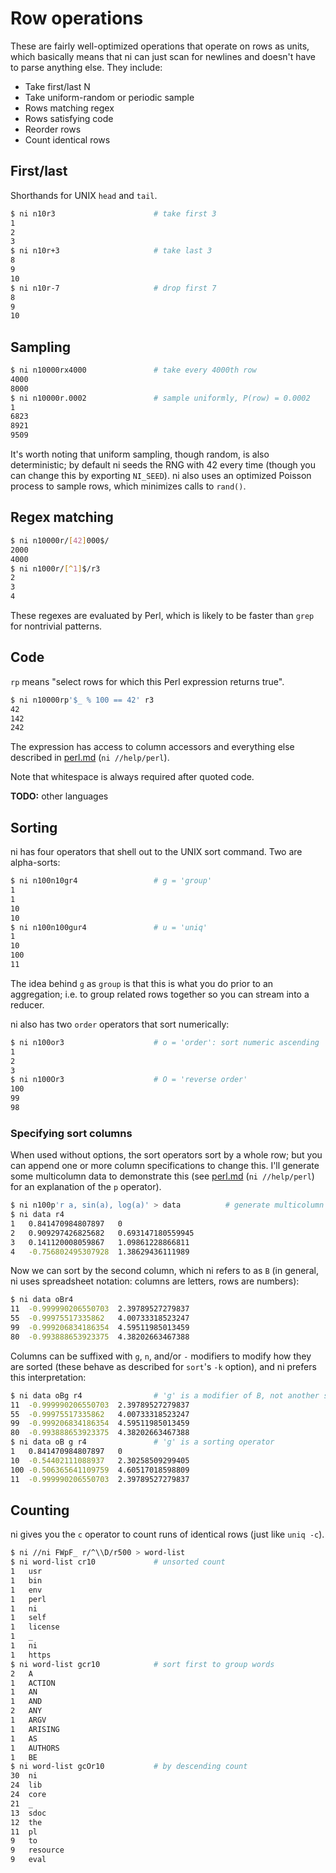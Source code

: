 # Row operations
These are fairly well-optimized operations that operate on rows as units, which
basically means that ni can just scan for newlines and doesn't have to parse
anything else. They include:

- Take first/last N
- Take uniform-random or periodic sample
- Rows matching regex
- Rows satisfying code
- Reorder rows
- Count identical rows

## First/last
Shorthands for UNIX `head` and `tail`.

```bash
$ ni n10r3                      # take first 3
1
2
3
$ ni n10r+3                     # take last 3
8
9
10
$ ni n10r-7                     # drop first 7
8
9
10
```

## Sampling
```bash
$ ni n10000rx4000               # take every 4000th row
4000
8000
$ ni n10000r.0002               # sample uniformly, P(row) = 0.0002
1
6823
8921
9509
```

It's worth noting that uniform sampling, though random, is also deterministic;
by default ni seeds the RNG with 42 every time (though you can change this by
exporting `NI_SEED`). ni also uses an optimized Poisson process to sample rows,
which minimizes calls to `rand()`.

## Regex matching
```bash
$ ni n10000r/[42]000$/
2000
4000
$ ni n1000r/[^1]$/r3
2
3
4
```

These regexes are evaluated by Perl, which is likely to be faster than `grep`
for nontrivial patterns.

## Code
`rp` means "select rows for which this Perl expression returns true".

```bash
$ ni n10000rp'$_ % 100 == 42' r3
42
142
242
```

The expression has access to column accessors and everything else described in
[perl.md](perl.md) (`ni //help/perl`).

Note that whitespace is always required after quoted code.

**TODO:** other languages

## Sorting
ni has four operators that shell out to the UNIX sort command. Two are
alpha-sorts:

```bash
$ ni n100n10gr4                 # g = 'group'
1
1
10
10
$ ni n100n100gur4               # u = 'uniq'
1
10
100
11
```

The idea behind `g` as `group` is that this is what you do prior to an
aggregation; i.e. to group related rows together so you can stream into a
reducer.

ni also has two `order` operators that sort numerically:

```bash
$ ni n100or3                    # o = 'order': sort numeric ascending
1
2
3
$ ni n100Or3                    # O = 'reverse order'
100
99
98
```

### Specifying sort columns
When used without options, the sort operators sort by a whole row; but you can
append one or more column specifications to change this. I'll generate some
multicolumn data to demonstrate this (see [perl.md](perl.md) (`ni //help/perl`)
for an explanation of the `p` operator).

```bash
$ ni n100p'r a, sin(a), log(a)' > data          # generate multicolumn data
$ ni data r4
1	0.841470984807897	0
2	0.909297426825682	0.693147180559945
3	0.141120008059867	1.09861228866811
4	-0.756802495307928	1.38629436111989
```

Now we can sort by the second column, which ni refers to as `B` (in general, ni
uses spreadsheet notation: columns are letters, rows are numbers):

```bash
$ ni data oBr4
11	-0.999990206550703	2.39789527279837
55	-0.99975517335862	4.00733318523247
99	-0.999206834186354	4.59511985013459
80	-0.993888653923375	4.38202663467388
```

Columns can be suffixed with `g`, `n`, and/or `-` modifiers to modify how they
are sorted (these behave as described for `sort`'s `-k` option), and ni prefers
this interpretation:

```bash
$ ni data oBg r4                # 'g' is a modifier of B, not another sort
11	-0.999990206550703	2.39789527279837
55	-0.99975517335862	4.00733318523247
99	-0.999206834186354	4.59511985013459
80	-0.993888653923375	4.38202663467388
$ ni data oB g r4               # 'g' is a sorting operator
1	0.841470984807897	0
10	-0.54402111088937	2.30258509299405
100	-0.506365641109759	4.60517018598809
11	-0.999990206550703	2.39789527279837
```

## Counting
ni gives you the `c` operator to count runs of identical rows (just
like `uniq -c`).

```bash
$ ni //ni FWpF_ r/^\\D/r500 > word-list
$ ni word-list cr10             # unsorted count
1	usr
1	bin
1	env
1	perl
1	ni
1	self
1	license
1	_
1	ni
1	https
$ ni word-list gcr10            # sort first to group words
2	A
1	ACTION
1	AN
1	AND
2	ANY
1	ARGV
1	ARISING
1	AS
1	AUTHORS
1	BE
$ ni word-list gcOr10           # by descending count
30	ni
24	lib
24	core
21	_
13	sdoc
12	the
11	pl
9	to
9	resource
9	eval
```
